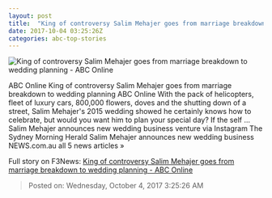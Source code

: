 ```yaml
---
layout: post
title:  "King of controversy Salim Mehajer goes from marriage breakdown to wedding planning - ABC Online"
date: 2017-10-04 03:25:26Z
categories: abc-top-stories
---
```


![King of controversy Salim Mehajer goes from marriage breakdown to wedding planning - ABC Online](http://www.abc.net.au/news/image/6706032-1x1-700x700.jpg)

ABC Online King of controversy Salim Mehajer goes from marriage breakdown to wedding planning ABC Online With the pack of helicopters, fleet of luxury cars, 800,000 flowers, doves and the shutting down of a street, Salim Mehajer's 2015 wedding showed he certainly knows how to celebrate, but would you want him to plan your special day? If the self ... Salim Mehajer announces new wedding business venture via Instagram The Sydney Morning Herald Salim Mehajer announces new wedding business NEWS.com.au all 5 news articles »


Full story on F3News: [King of controversy Salim Mehajer goes from marriage breakdown to wedding planning - ABC Online](http://www.f3nws.com/n/fbqY2D)

> Posted on: Wednesday, October 4, 2017 3:25:26 AM
